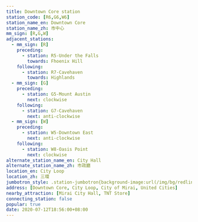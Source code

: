```yaml
---
title: Downtown Core station
station_code: [R6,G6,W6]
station_name_en: Downtown Core
station_name_zh: 市中心
mm_sign: [R,G,W]
adjacent_stations:
  - mm_sign: [R]
    preceding:
      - station: R5-Under the Falls
        towards: Fhoenix Hill
    following:
      - station: R7-Cavehaven
        towards: Highlands
  - mm_sign: [G]
    preceding:
      - station: G5-Mount Austin
        next: clockwise
    following:
      - station: G7-Cavehaven
        next: anti-clockwise
  - mm_sign: [W]
    preceding:
      - station: W5-Downtown East
        next: anti-clockwise
    following:
      - station: W8-Oasis Point
        next: clockwise
alternate_station_name_en: City Hall
alternate_station_name_zh: 市政廳
location_en: City Loop
location_zh: 三環
jumbotron_style: .station-jumbotron{background-image:url(/img/bg/redline.png),url(/img/bg/greenline.png),url(/img/bg/waterfallline.png);background-repeat:no-repeat;background-size:100% 10px;background-position:0 100px,0 130px,0 160px}
address: [Downtown Core, City Loop, City of Mirai, United Cities]
nearby_attraction: [Mirai City Hall, TNT Store]
connecting_station: false
popular: true
date: 2020-07-12T18:56:00+08:00
---
```


